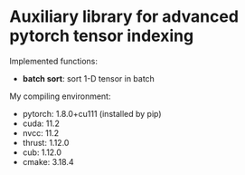 # Auxiliary library for advanced pytorch tensor indexing

Implemented functions:
- **batch sort**: sort 1-D tensor in batch

My compiling environment:
- pytorch: 1.8.0+cu111 (installed by pip)
- cuda: 11.2
- nvcc: 11.2
- thrust: 1.12.0
- cub: 1.12.0
- cmake: 3.18.4
